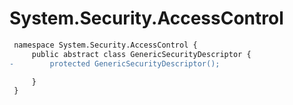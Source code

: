 # System.Security.AccessControl

``` diff
 namespace System.Security.AccessControl {
     public abstract class GenericSecurityDescriptor {
-        protected GenericSecurityDescriptor();

     }
 }
```

